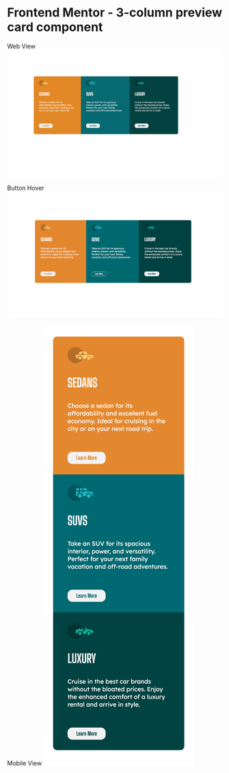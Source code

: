 # Frontend Mentor - 3-column preview card component
Web View 
![Web View](https://github.com/Idiljei/3-Column-Preview-Card-Component/blob/main/images/Idil-replicate-%20webview.png)

Button Hover 
![Web View](https://github.com/Idiljei/3-Column-Preview-Card-Component/blob/main/images/Idil-web-replica-button-hover.png)

Mobile View 
![Mobile View](https://github.com/Idiljei/3-Column-Preview-Card-Component/blob/main/images/Idil-replicate-mobile-view.png)
